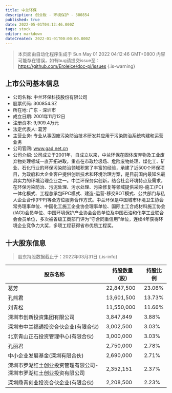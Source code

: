 ```yaml
---
title: 中兰环保
description: 创业板 - 环境保护 - 300854
published: true
date: 2022-05-01T04:12:46.000Z
tags: stock
editor: markdown
dateCreated: 2022-01-01T00:00:00.000Z
---
```


> 本页面由自动化程序生成于 Sun May 01 2022 04:12:46 GMT+0800
> 内容可能存在错误，如有bug请提交issue至：https://github.com/Eroleice/doc-pi/issues
{.is-warning}

## 上市公司基本信息
- 公司名称: 中兰环保科技股份有限公司
- 股票代码: 300854.SZ
- 所在地: 广东 - 深圳市
- 成立日期: 2001年11月12日
- 注册资本: 9,909.4万元
- 法定代表人: 葛芳
- 主营业务: 专业从事固废污染防治技术研发并应用于污染防治系统构建和运营业务
- 公司官网: www.gad.net.cn
- 公司介绍: 公司成立于2001年，自成立以来，中兰环保在固体废弃物及工业废弃物处理领域一直开拓进取，重点在市政垃圾场、危险废物处理、煤化工、矿业、石化行业的环保污染防治领域积累了丰富的经验，承建了近500个环保项目，为政府和大企业客户提供创新技术和环境治理方案，是目前国内最知名最具实力的环境治理企业之一。中兰环保务实创新，结合社会环境特点及需求，在环保污染防治、污泥处理、污水处理、污染修复等领域提供采购-施工(PC)一体化模式、工程总承包EPC模式、建造-运营-移交BOT模式、公共部门与私人企业合作(PPP)等全方位服务合作方式。中兰环保是中国城市环境卫生协会常务理事单位、中国化工施工企业协会理事单位、国际土工合成材料施工协会(IAGI)会员单位、中国环境保护产业协会会员单位及中国石油和化学工业联合会会员单位，多次被省级工商部门评为“守合同重信用”单位，连续4年获得环境企业竞争力大奖，多项工程获得省市优质工程奖。


## 十大股东信息
> 股东持股数据截止于：2022年03月31日
{.is-info}

| 股东名称 | 持股数量（股） | 持股比例 |
| --- | --- | --- |
| 葛芳 | 22,847,500 | 23.06% |
| 孔熊君 | 13,601,500 | 13.73% |
| 刘青松 | 11,550,000 | 11.66% |
| 深圳市创新投资集团有限公司 | 3,847,849 | 3.88% |
| 深圳市中兰福通投资合伙企业(有限合伙) | 3,002,500 | 3.03% |
| 北京青山正石投资管理中心(有限合伙) | 3,000,000 | 3.03% |
| 孔丽君 | 2,750,000 | 2.78% |
| 中小企业发展基金(深圳有限合伙) | 2,690,000 | 2.71% |
| 深圳市罗湖红土创业投资管理有限公司-深圳市罗湖红土创业投资有限公司 | 2,352,151 | 2.37% |
| 深圳鼎青创业投资合伙企业(有限合伙) | 2,208,500 | 2.23% |




